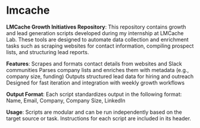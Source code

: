 # lmcache
**LMCache Growth Initiatives Repository**:
This repository contains growth and lead generation scripts developed during my internship at LMCache Lab. These tools are designed to automate data collection and enrichment tasks such as scraping websites for contact information, compiling prospect lists, and structuring lead reports.

**Features**:
Scrapes and formats contact details from websites and Slack communities
Parses company lists and enriches them with metadata (e.g., company size, funding)
Outputs structured lead data for hiring and outreach
Designed for fast iteration and integration with weekly growth workflows

**Output Format**:
Each script standardizes output in the following format:
Name, Email, Company, Company Size, LinkedIn

**Usage**:
Scripts are modular and can be run independently based on the target source or task. Instructions for each script are included in its header.
